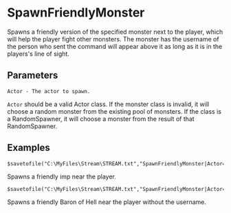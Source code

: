# SpawnFriendlyMonster

Spawns a friendly version of the specified monster next to the player, which will help the player fight other monsters. The monster has the username of the person who sent the command will appear above it as long as it is in the players's line of sight.

## Parameters
```
Actor - The actor to spawn.
```

`Actor` should be a valid Actor class. If the monster class is invalid, it will choose a random monster from the existing pool of monsters.
If the class is a RandomSpawner, it will choose a monster from the result of that RandomSpawner.

## Examples

```
$savetofile("C:\MyFiles\Stream\STREAM.txt","SpawnFriendlyMonster|Actor=DoomImp|$username|$dummyormsg")
```
Spawns a friendly imp near the player.

```
$savetofile("C:\MyFiles\Stream\STREAM.txt","SpawnFriendlyMonster|Actor=BaronOfHell,NoName=true|$username|$dummyormsg")
```
Spawns a friendly Baron of Hell near the player without the username.
